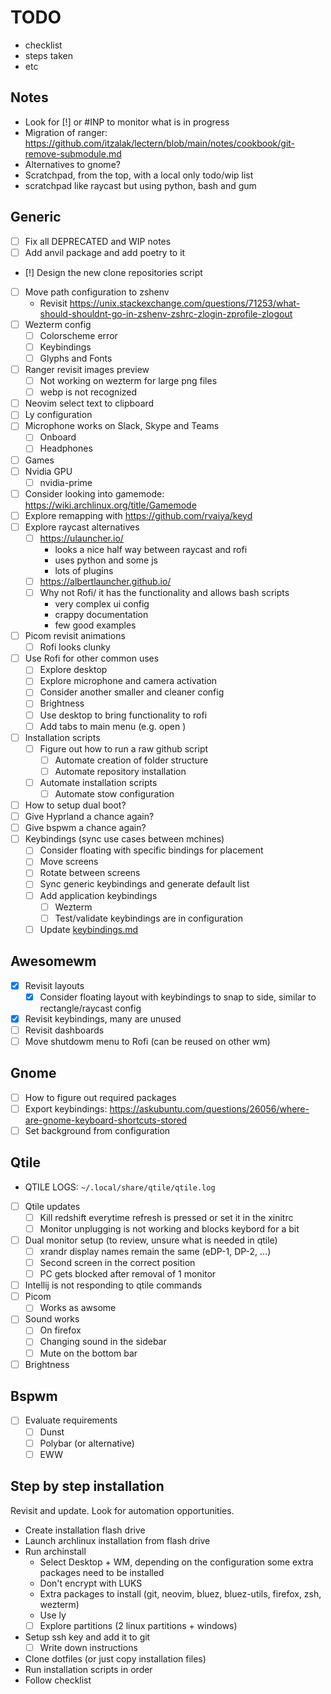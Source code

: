 # TODO

- checklist
- steps taken
- etc

## Notes

- Look for [!] or #INP to monitor what is in progress
- Migration of ranger: <https://github.com/itzalak/lectern/blob/main/notes/cookbook/git-remove-submodule.md>
- Alternatives to gnome?
- Scratchpad, from the top, with a local only todo/wip list
- scratchpad like raycast but using python, bash and gum

## Generic

- [ ] Fix all DEPRECATED and WIP notes
- [ ] Add anvil package and add poetry to it
- [!] Design the new clone repositories script
- [ ] Move path configuration to zshenv
    - Revisit <https://unix.stackexchange.com/questions/71253/what-should-shouldnt-go-in-zshenv-zshrc-zlogin-zprofile-zlogout>
- [ ] Wezterm config
    - [ ] Colorscheme error
    - [ ] Keybindings
    - [ ] Glyphs and Fonts
- [ ] Ranger revisit images preview
    - [ ] Not working on wezterm for large png files
    - [ ] webp is not recognized
- [ ] Neovim select text to clipboard
- [ ] Ly configuration
- [ ] Microphone works on Slack, Skype and Teams
    - [ ] Onboard
    - [ ] Headphones
- [ ] Games
- [ ] Nvidia GPU
    - [ ] nvidia-prime
- [ ] Consider looking into gamemode: <https://wiki.archlinux.org/title/Gamemode>
- [ ] Explore remapping with <https://github.com/rvaiya/keyd>
- [ ] Explore raycast alternatives
    - [ ] <https://ulauncher.io/>
        - looks a nice half way between raycast and rofi
        - uses python and some js
        - lots of plugins
    - [ ] <https://albertlauncher.github.io/>
    - [ ] Why not Rofi/ it has the functionality and allows bash scripts
        - very complex ui config
        - crappy documentation
        - few good examples
- [ ] Picom revisit animations
    - [ ] Rofi looks clunky
- [ ] Use Rofi for other common uses
    - [ ] Explore desktop
    - [ ] Explore microphone and camera activation
    - [ ] Consider another smaller and cleaner config
    - [ ] Brightness
    - [ ] Use desktop to bring functionality to rofi
    - [ ] Add tabs to main menu (e.g. open )
- [ ] Installation scripts
    - [ ] Figure out how to run a raw github script
        - [ ] Automate creation of folder structure
        - [ ] Automate repository installation
    - [ ] Automate installation scripts
        - [ ] Automate stow configuration
- [ ] How to setup dual boot?
- [ ] Give Hyprland a chance again?
- [ ] Give bspwm a chance again?
- [ ] Keybindings (sync use cases between mchines)
    - [ ] Consider floating with specific bindings for placement
    - [ ] Move screens
    - [ ] Rotate between screens
    - [ ] Sync generic keybindings and generate default list
    - [ ] Add application keybindings
        - [ ] Wezterm
        - [ ] Test/validate keybindings are in configuration
    - [ ] Update [keybindings.md](keybindings.md)

## Awesomewm

- [x] Revisit layouts
    - [x] Consider floating layout with keybindings to snap to side, similar to rectangle/raycast config
- [x] Revisit keybindings, many are unused
- [ ] Revisit dashboards
- [ ] Move shutdowm menu to Rofi (can be reused on other wm)

## Gnome

- [ ] How to figure out required packages
- [ ] Export keybindings: <https://askubuntu.com/questions/26056/where-are-gnome-keyboard-shortcuts-stored>
- [ ] Set background from configuration

## Qtile

- QTILE LOGS: `~/.local/share/qtile/qtile.log`
- [ ] Qtile updates
    - [ ] Kill redshift everytime refresh is pressed or set it in the xinitrc
    - [ ] Monitor unplugging is not working and blocks keybord for a bit
- [ ] Dual monitor setup (to review, unsure what is needed in qtile)
    - [ ] xrandr display names remain the same (eDP-1, DP-2, ...)
    - [ ] Second screen in the correct position
    - [ ] PC gets blocked after removal of 1 monitor
- [ ] Intellij is not responding to qtile commands
- [ ] Picom
    - [ ] Works as awsome
- [ ] Sound works
    - [ ] On firefox
    - [ ] Changing sound in the sidebar
    - [ ] Mute on the bottom bar
- [ ] Brightness

## Bspwm

- [ ] Evaluate requirements
    - [ ] Dunst
    - [ ] Polybar (or alternative)
    - [ ] EWW

## Step by step installation

Revisit and update. Look for automation opportunities.

- Create installation flash drive
- Launch archlinux installation from flash drive
- Run archinstall
    - Select Desktop + WM, depending on the configuration some extra packages need to be installed
    - Don't encrypt with LUKS
    - Extra packages to install (git, neovim, bluez, bluez-utils, firefox, zsh, wezterm)
    - Use ly
    - [ ] Explore partitions (2 linux partitions + windows)
- Setup ssh key and add it to git
    - [ ] Write down instructions
- Clone dotfiles (or just copy installation files)
- Run installation scripts in order
- Follow checklist
